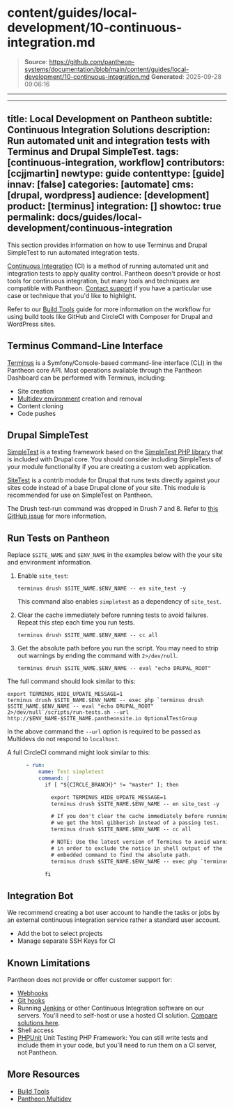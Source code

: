 # content/guides/local-development/10-continuous-integration.md

> **Source**: https://github.com/pantheon-systems/documentation/blob/main/content/guides/local-development/10-continuous-integration.md
> **Generated**: 2025-09-28 09:06:16

---

---
title: Local Development on Pantheon
subtitle: Continuous Integration Solutions
description: Run automated unit and integration tests with Terminus and Drupal SimpleTest.
tags: [continuous-integration, workflow]
contributors: [ccjjmartin]
newtype: guide
contenttype: [guide]
innav: [false]
categories: [automate]
cms: [drupal, wordpress]
audience: [development]
product: [terminus]
integration: []
showtoc: true
permalink: docs/guides/local-development/continuous-integration
---
<!--Todo: move content to /continuous-integration and delete -->
This section provides information on how to use Terminus and Drupal SimpleTest to run automated integration tests.

[Continuous Integration](https://pantheon.io/integrations/continuous-integration) (CI) is a method of running automated unit and integration tests to apply quality control. Pantheon doesn't provide or host tools for continuous integration, but many tools and techniques are compatible with Pantheon. [Contact support](/guides/support/contact-support/) if you have a particular use case or technique that you'd like to highlight.

Refer to our [Build Tools](/guides/build-tools) guide for more information on the workflow for using build tools like GitHub and CircleCI with Composer for Drupal and WordPress sites.

## Terminus Command-Line Interface

[Terminus](/terminus) is a Symfony/Console-based command-line interface (CLI) in the Pantheon core API. Most operations available through the Pantheon Dashboard can be performed with Terminus, including:

- Site creation
- [Multidev environment](/guides/multidev) creation and removal
- Content cloning
- Code pushes


## Drupal SimpleTest

[SimpleTest](https://drupal.org/project/simpletest) is a testing framework based on the [SimpleTest PHP library](https://github.com/simpletest/simpletest) that is included with Drupal core. You should consider including SimpleTests of your module functionality if you are creating a custom web application.

[SiteTest](https://www.drupal.org/project/site_test) is a contrib module for Drupal that runs tests directly against your sites code instead of a base Drupal clone of your site. This module is recommended for use on SimpleTest on Pantheon.

<Alert title="Note" type="info">

The Drush test-run command was dropped in Drush 7 and 8. Refer to [this GitHub issue](https://github.com/drush-ops/drush/issues/1362) for more information.

</Alert>

## Run Tests on Pantheon

Replace `$SITE_NAME` and `$ENV_NAME` in the examples below with the your site and environment information.

1. Enable `site_test`:

   ```bash{promptUser: user}
   terminus drush $SITE_NAME.$ENV_NAME -- en site_test -y
   ```

    This command also enables `simpletest` as a dependency of `site_test`.

1. Clear the cache immediately before running tests to avoid failures. Repeat this step each time you run tests.

    ```bash{promptUser: user}
    terminus drush $SITE_NAME.$ENV_NAME -- cc all
    ```

1. Get the absolute path before you run the script. You may need to strip out warnings by ending the command with `2>/dev/null`.

   ```bash{promptUser: user}
   terminus drush $SITE_NAME.$ENV_NAME -- eval "echo DRUPAL_ROOT"
   ```

  The full command should look similar to this:

  ```bash{promptUser: user}
  export TERMINUS_HIDE_UPDATE_MESSAGE=1
  terminus drush $SITE_NAME.$ENV_NAME -- exec php `terminus drush $SITE_NAME.$ENV_NAME -- eval "echo DRUPAL_ROOT" 2>/dev/null`/scripts/run-tests.sh --url http://$ENV_NAME-$SITE_NAME.pantheonsite.io OptionalTestGroup
  ```

  In the above command the `--url` option is required to be passed as Multidevs do not respond to `localhost`.

  A full CircleCI command might look similar to this:

  ```yml
        - run:
            name: Test simpletest
            command: |
              if [ "${CIRCLE_BRANCH}" != "master" ]; then

                export TERMINUS_HIDE_UPDATE_MESSAGE=1
                terminus drush $SITE_NAME.$ENV_NAME -- en site_test -y

                # If you don't clear the cache immediately before running tests
                # we get the html gibberish instead of a passing test.
                terminus drush $SITE_NAME.$ENV_NAME -- cc all

                # NOTE: Use the latest version of Terminus to avoid warning messages in the output, which will break the test.
                # in order to exclude the notice in shell output of the
                # embedded command to find the absolute path.
                terminus drush $SITE_NAME.$ENV_NAME -- exec php `terminus drush $SITE_NAME.$ENV_NAME -- eval "echo DRUPAL_ROOT" 2>/dev/null`/scripts/run-tests.sh --url http://$ENV_NAME-$SITE_NAME.pantheonsite.io OptionalTestGroup

              fi
  ```

## Integration Bot

We recommend creating a bot user account to handle the tasks or jobs by an external continuous integration service rather a standard user account.

- Add the bot to select projects
- Manage separate SSH Keys for CI

## Known Limitations

Pantheon does not provide or offer customer support for:

- [Webhooks](https://en.wikipedia.org/wiki/Webhook)
- [Git hooks](https://git-scm.com/book/en/v2/Customizing-Git-Git-Hooks)
- Running [Jenkins](https://jenkins.io/index.html) or other Continuous Integration software on our servers. You'll need to self-host or use a hosted CI solution. [Compare solutions here](https://en.wikipedia.org/wiki/Comparison_of_continuous_integration_software).
- Shell access
- [PHPUnit](https://github.com/sebastianbergmann/phpunit/) Unit Testing PHP Framework: You can still write tests and include them in your code, but you'll need to run them on a CI server, not Pantheon.

## More Resources

- [Build Tools](/guides/build-tools)
- [Pantheon Multidev](/guides/multidev)